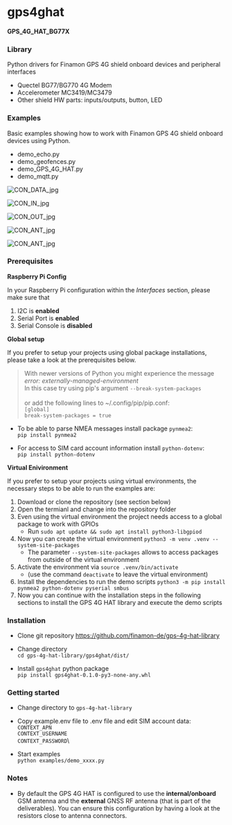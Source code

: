 # gps4ghat
**GPS_4G_HAT_BG77X** 

### Library

Python drivers for Finamon GPS 4G shield onboard devices and peripheral interfaces
- Quectel BG77/BG770 4G Modem
- Accelerometer MC3419/MC3479
- Other shield HW parts: inputs/outputs, button, LED
  
### Examples

Basic examples showing how to work with Finamon GPS 4G shield onboard devices using Python.
- demo_echo.py
- demo_geofences.py
- demo_GPS_4G_HAT.py
- demo_mqtt.py 

![CON_DATA_jpg](./res/GPS_4G_HAT_CON_DATA.jpg)

![CON_IN_jpg](./res/GPS_4G_HAT_CON_IN.jpg)

![CON_OUT_jpg](./res/GPS_4G_HAT_CON_OUT.jpg)

![CON_ANT_jpg](./res/GPS_4G_HAT_ANT_INTERN.jpg)

![CON_ANT_jpg](./res/GPS_4G_HAT_ANT_EXTERN.jpg)

### Prerequisites

__Raspberry Pi Config__

In your Raspberry Pi configuration within the _Interfaces_ section, please make sure that

1. I2C is **enabled**
2. Serial Port is **enabled**
3. Serial Console is **disabled**

__Global setup__

If you prefer to setup your projects using global package installations, please take a look at the prerequisites below.

> With newer versions of Python you might experience the message *error: externally-managed-environment*<br/>
  In this case try using pip's argument `--break-system-packages`<br/>    		
  or add the following lines to ~/.config/pip/pip.conf:<br/>
  `[global]`<br/>
  `break-system-packages = true`

- To be able to parse NMEA messages install package `pynmea2`:\
  `pip install pynmea2`
  
- For access to SIM card account information install `python-dotenv`:\
  `pip install python-dotenv`


__Virtual Enivironment__

If you prefer to setup your projects using virtual environments, the necessary steps to be able to run the examples are:

1. Download or clone the repository (see section below)
2. Open the termianl and change into the repository folder
3. Even using the virtual environment the project needs access to a global package to work with GPIOs
    - Run `sudo apt update && sudo apt install python3-libgpiod`
4. Now you can create the virtual environment `python3 -m venv .venv --system-site-packages`
    - The parameter `--system-site-packages` allows to access packages from outside of the virtual environment
5. Activate the environment via `source .venv/bin/activate`
    - (use the command `deactivate` to leave the virtual environment)
7. Install the dependencies to run the demo scripts `python3 -m pip install pynmea2 python-dotenv pyserial smbus`
8. Now you can continue with the installation steps in the following sections to install the GPS 4G HAT library and execute the demo scripts

### Installation
- Clone git repository https://github.com/finamon-de/gps-4g-hat-library

- Change directory\
  `cd gps-4g-hat-library/gps4ghat/dist/`

- Install `gps4ghat` python package\
  `pip install gps4ghat-0.1.0-py3-none-any.whl`

### Getting started
- Change directory to `gps-4g-hat-library` 

- Copy example.env file to .env file and edit SIM account data:\
  `CONTEXT_APN`\
  `CONTEXT_USERNAME`\
  `CONTEXT_PASSWORD`\
  
- Start examples\
  `python examples/demo_xxxx.py`

### Notes

- By default the GPS 4G HAT is configured to use the **internal/onboard** GSM antenna and the **external** GNSS RF antenna (that is part of the deliverables). You can ensure this configuration by having a look at the resistors close to antenna connectors.


  
